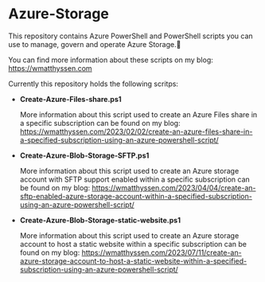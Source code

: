 # Azure-Storage
This repository contains Azure PowerShell and PowerShell scripts you can use to manage, govern and operate Azure Storage.🚀

You can find more information about these scripts on my blog: https://wmatthyssen.com

Currently this repository holds the following scritps:

- **Create-Azure-Files-share.ps1**

   More information about this script used to create an Azure Files share in a specific subscription can be found on my blog: https://wmatthyssen.com/2023/02/02/create-an-azure-files-share-in-a-specified-subscription-using-an-azure-powershell-script/

- **Create-Azure-Blob-Storage-SFTP.ps1**

   More information about this script used to create an Azure storage account with SFTP support enabled within a specific subscription can be found on my blog: https://wmatthyssen.com/2023/04/04/create-an-sftp-enabled-azure-storage-account-within-a-specified-subscription-using-an-azure-powershell-script/

- **Create-Azure-Blob-Storage-static-website.ps1**

   More information about this script used to create an Azure storage account to host a static website within a specific subscription can be found on my blog: https://wmatthyssen.com/2023/07/11/create-an-azure-storage-account-to-host-a-static-website-within-a-specified-subscription-using-an-azure-powershell-script/
  
